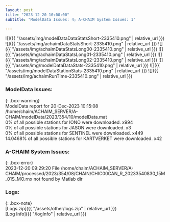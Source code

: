 ```yaml
---
layout: post
title: "2023-12-20 10:00:00"
subtitle: "ModelData Issues: 4; A-CHAIM System Issues: 1"

---
```


![]({{ "/assets/img/modelDataDataStatsShort-2335410.png" | relative_url }})
![]({{ "/assets/img/achaimDataStatsShort-2335410.png" | relative_url }})
![]({{ "/assets/img/achaimDataStatsLong00-2335410.png" | relative_url }})
![]({{ "/assets/img/achaimDataStatsLong01-2335410.png" | relative_url }})
![]({{ "/assets/img/achaimDataStatsLong02-2335410.png" | relative_url }})
![]({{ "/assets/img/modelDataDataStats-2335410.png" | relative_url }})
![]({{ "/assets/img/modelDataStationStats-2335410.png" | relative_url }})
![]({{ "/assets/img/achaimRunTime-2335410.png" | relative_url }})


### ModelData Issues:  
  
{: .box-warning}  
 ModelData report for 20-Dec-2023 10:15:08   
 /home/chaim/ACHAIM_SERVER/A-CHAIM/modelData/2023/354/10/modelData.mat   
 0% of all possible stations for IONO were downloaded. x994   
 0% of all possible stations for JASON were downloaded. x3   
 0% of all possible stations for SENTINEL were downloaded. x449   
 14.0468% of all possible stations for KARTVERKET were downloaded. x42   
  
### A-CHAIM System Issues:  
  
{: .box-error}  
2023-12-20 09:29:20 File /home/chaim/ACHAIM_SERVER/A-CHAIM/processed/2023/354/08/CHAIN/CHIC00CAN_R_20233540830_15M_01S_MO.rnx not found by Matlab dir  

### Logs:  
  
{: .box-note}  
[Logs.zip]({{ "/assets/other/logs.zip" | relative_url }})  
[Log Info]({{ "/logInfo" | relative_url }})  
